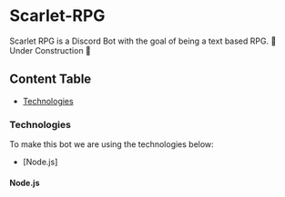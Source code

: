 # Scarlet-RPG
Scarlet RPG is a Discord Bot with the goal of being a text based RPG.
🚧 Under Construction 🚧 

## Content Table
* [Technologies](https://github.com/P3terD/Scarlet-RPG/blob/main/README.md#technologies)

### Technologies
To make this bot we are using the technologies below:
* [Node.js]

#### Node.js
